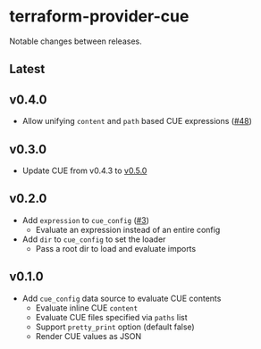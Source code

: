# terraform-provider-cue

Notable changes between releases.

## Latest

## v0.4.0

* Allow unifying `content` and `path` based CUE expressions ([#48](https://github.com/poseidon/terraform-provider-cue/pull/48))

## v0.3.0

* Update CUE from v0.4.3 to [v0.5.0](https://github.com/cue-lang/cue/releases/tag/v0.5.0)

## v0.2.0

* Add `expression` to `cue_config` ([#3](https://github.com/poseidon/terraform-provider-cue/pull/3))
  * Evaluate an expression instead of an entire config
* Add `dir` to `cue_config` to set the loader
  * Pass a root dir to load and evaluate imports

## v0.1.0

* Add `cue_config` data source to evaluate CUE contents
  * Evaluate inline CUE `content`
  * Evaluate CUE files specified via `paths` list
  * Support `pretty_print` option (default false)
  * Render CUE values as JSON
